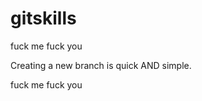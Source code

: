gitskills
=========

fuck me fuck you

Creating a new branch is quick AND simple.

fuck me fuck you
